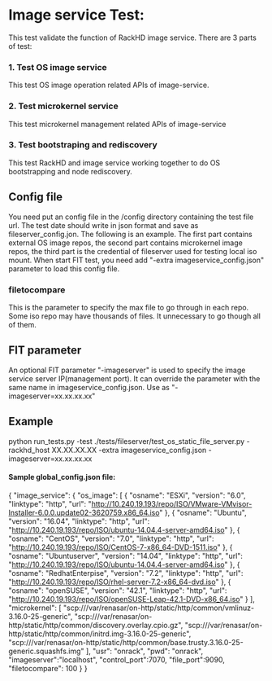 # Image service Test:

This test validate the function of RackHD image service. There are 3 parts of test:
### 1. Test OS image service
This test OS image operation related APIs of image-service.
### 2. Test microkernel service
This test microkernel management related APIs of image-service
### 3. Test bootstraping and rediscovery
This test RackHD and image service working together to do OS bootstrapping and node rediscovery.

## Config file
You need put an config file in the /config directory containing the test file url. The test date should write in json format and save as fileserver_config.jon. The following is an example.
The first part contains external OS image repos, the second part contains microkernel image repos, the third part is the credential of fileserver used for testing local iso mount.
When start FIT test, you need add "-extra imageservice_config.json" parameter to load this config file.
### filetocompare
This is the parameter to specify the max file to go through in each repo. Some iso repo may have thousands of files. It unnecessary to go though all of them. 


## FIT parameter
An optional FIT parameter "-imageserver" is used to specify the image service server IP(management port). It can override the parameter with the same name in imageservice_config.json. Use as "-imageserver=xx.xx.xx.xx"

## Example
python run_tests.py -test ./tests/fileserver/test_os_static_file_server.py  -rackhd_host XX.XX.XX.XX -extra imageservice_config.json -imageserver=xx.xx.xx.xx

#### Sample global_config.json file:
 {
  "image_service": {
    "os_image": [
      {
        "osname": "ESXi",
        "version": "6.0",
        "linktype": "http",
        "url": "http://10.240.19.193/repo/ISO/VMware-VMvisor-Installer-6.0.0.update02-3620759.x86_64.iso"
      },
      {
        "osname": "Ubuntu",
        "version": "16.04",
        "linktype": "http",
        "url": "http://10.240.19.193/repo/ISO/ubuntu-14.04.4-server-amd64.iso"
      },
      {
        "osname": "CentOS",
        "version": "7.0",
        "linktype": "http",
        "url": "http://10.240.19.193/repo/ISO/CentOS-7-x86_64-DVD-1511.iso"
      },
      {
        "osname": "Ubuntuserver",
        "version": "14.04",
        "linktype": "http",
        "url": "http://10.240.19.193/repo/ISO/ubuntu-14.04.4-server-amd64.iso"
      },
      {
        "osname": "RedhatEnterpise",
        "version": "7.2",
        "linktype": "http",
        "url": "http://10.240.19.193/repo/ISO/rhel-server-7.2-x86_64-dvd.iso"
      },
      {
        "osname": "openSUSE",
        "version": "42.1",
        "linktype": "http",
        "url": "http://10.240.19.193/repo/ISO/openSUSE-Leap-42.1-DVD-x86_64.iso"
      }
    ],
    "microkernel": [
      "scp:///var/renasar/on-http/static/http/common/vmlinuz-3.16.0-25-generic",
      "scp:///var/renasar/on-http/static/http/common/discovery.overlay.cpio.gz",
      "scp:///var/renasar/on-http/static/http/common/initrd.img-3.16.0-25-generic",
      "scp:///var/renasar/on-http/static/http/common/base.trusty.3.16.0-25-generic.squashfs.img"
    ],
    "usr": "onrack",
    "pwd": "onrack",
    "imageserver":"localhost",
    "control_port":7070,
    "file_port":9090,
    "filetocompare": 100
  }
}

